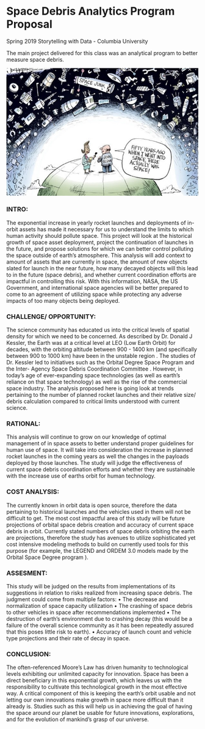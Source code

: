 # Space Debris Analytics Program Proposal
Spring 2019 Storytelling with Data - Columbia University

The main project delivered for this class was an analytical program to better measure space debris.

<img src="figs/Comic.jpg" width="1000">

### INTRO: 
The exponential increase in yearly rocket launches and deployments of in- orbit assets has made it necessary for us to understand the limits to which human activity should pollute space. This project will look at the historical growth of space asset deployment, project the continuation of launches in the future, and propose solutions for which we can better control polluting the space outside of earth’s atmosphere. This analysis will add context to amount of assets that are currently in space, the amount of new objects slated for launch in the near future, how many decayed objects will this lead to in the future (space debris), and whether current coordination efforts are impactful in controlling this risk. With this information, NASA, the US Government, and international space agencies will be better prepared to come to an agreement of utilizing space while protecting any adverse impacts of too many objects being deployed.
 
### CHALLENGE/ OPPORTUNITY: 
The science community has educated us into the critical levels of spatial density for which we need to be concerned. As described by Dr. Donald J Kessler, the Earth was at a critical level at LEO (Low Earth Orbit) for decades, with the orbiting altitude between 900 - 1400 km (and specifically between 900 to 1000 km) have been in the unstable region . The studies of Dr. Kessler led to initiatives such as the Orbital Degree Space Program  and the Inter- Agency Space Debris Coordination Committee . However, in today’s age of ever-expanding space technologies (as well as earth’s reliance on that space technology) as well as the rise of the commercial space industry. The analysis proposed here is going look at trends pertaining to the number of planned rocket launches and their relative size/ debris calculation compared to critical limits understood with current science. 
 
### RATIONAL: 
This analysis will continue to grow on our knowledge of optimal management of in space assets to better understand proper guidelines for human use of space. It will take into consideration the increase in planned rocket launches in the coming years as well the changes in the payloads deployed by those launches. The study will judge the effectiveness of current space debris coordination efforts and whether they are sustainable with the increase use of earths orbit for human technology. 
 
### COST ANALYSIS: 
The currently known in orbit data is open source, therefore the data pertaining to historical launches and the vehicles used in them will not be difficult to get. The most cost impactful area of this study will be future projections of orbital space debris creation and accuracy of current space debris in orbit. Currently stated numbers of space debris orbiting the earth are projections, therefore the study has avenues to utilize sophisticated yet cost intensive modeling methods to build on currently used tools for this purpose (for example, the LEGEND and ORDEM 3.0 models made by the Orbital Space Degree program ).  
 
### ASSESMENT: 
This study will be judged on the results from implementations of its suggestions in relation to risks realized from increasing space debris. The judgment could come from multiple factors:
•	The decrease and normalization of space capacity utilization
•	The crashing of space debris to other vehicles in space after recommendations implemented
•	The destruction of earth’s environment due to crashing decay (this would be a failure of the overall science community as it has been repeatedly assured that this poses little risk to earth).
•	Accuracy of launch count and vehicle type projections and their rate of decay in space.  
 
### CONCLUSION: 
The often-referenced Moore’s Law has driven humanity to technological levels exhibiting our unlimited capacity for innovation. Space has been a direct beneficiary in this exponential growth, which leaves us with the responsibility to cultivate this technological growth in the most effective way. A critical component of this is keeping the earth’s orbit usable and not letting our own innovations make growth in space more difficult than it already is. Studies such as this will help us in achieving the goal of having the space around our planet be usable for future innovations, explorations, and for the evolution of mankind’s grasp of our universe. 

